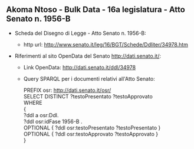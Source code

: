 ## Akoma Ntoso - Bulk Data - 16a legislatura - Atto Senato n. 1956-B ##

* Scheda del Disegno di Legge - Atto Senato n. 1956-B:
	* http url: http://www.senato.it/leg/16/BGT/Schede/Ddliter/34978.htm

* Riferimenti al sito OpenData del Senato http://dati.senato.it/:
	* Link OpenData: http://dati.senato.it/ddl/34978
	* Query SPARQL per i documenti relativi all'Atto Senato:

        PREFIX osr: <http://dati.senato.it/osr/>  
		SELECT DISTINCT ?testoPresentato ?testoApprovato  
		WHERE  
		{  
		    ?ddl a osr:Ddl.  
		    ?ddl osr:idFase 1956-B .  
		    OPTIONAL { ?ddl osr:testoPresentato ?testoPresentato }  
		    OPTIONAL { ?ddl osr:testoApprovato ?testoApprovato }  
		}
		